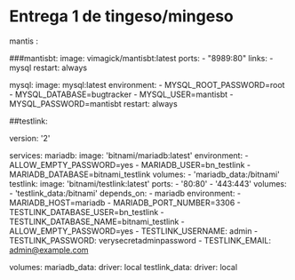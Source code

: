 
# Entrega 1 de tingeso/mingeso
mantis :



###mantisbt:
  image: vimagick/mantisbt:latest
  ports:
    - "8989:80"
  links:
    - mysql
  restart: always

mysql:
  image: mysql:latest
  environment:
    - MYSQL_ROOT_PASSWORD=root
    - MYSQL_DATABASE=bugtracker
    - MYSQL_USER=mantisbt
    - MYSQL_PASSWORD=mantisbt
  restart: always
  
  
  ##testlink:
  
  
  
  version: '2'

services:
  mariadb:
    image: 'bitnami/mariadb:latest'
    environment:
      - ALLOW_EMPTY_PASSWORD=yes
      - MARIADB_USER=bn_testlink
      - MARIADB_DATABASE=bitnami_testlink
    volumes:
      - 'mariadb_data:/bitnami'
  testlink:
    image: 'bitnami/testlink:latest'
    ports:
      - '80:80'
      - '443:443'
    volumes:
      - 'testlink_data:/bitnami'
    depends_on:
      - mariadb
    environment:
      - MARIADB_HOST=mariadb
      - MARIADB_PORT_NUMBER=3306
      - TESTLINK_DATABASE_USER=bn_testlink
      - TESTLINK_DATABASE_NAME=bitnami_testlink
      - ALLOW_EMPTY_PASSWORD=yes
      - TESTLINK_USERNAME: admin
      - TESTLINK_PASSWORD: verysecretadminpassword
      - TESTLINK_EMAIL: admin@example.com

volumes:
  mariadb_data:
    driver: local
  testlink_data:
    driver: local
